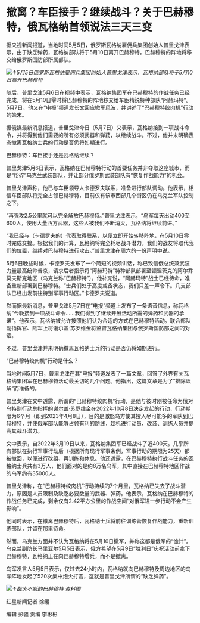 # 撤离？车臣接手？继续战斗？关于巴赫穆特，俄瓦格纳首领说法三天三变

据央视新闻报道，当地时间5月5日，俄罗斯瓦格纳雇佣兵集团创始人普里戈津表示，由于缺乏弹药，瓦格纳部队将于5月10日离开巴赫穆特，巴赫穆特的阵地将移交给俄罗斯国防部所属部队。

![](https://inews.gtimg.com/om_bt/OTmQ0s9QoXqLOJL7YDoGm6R680UwHzxUbB3pXgBth4U_kAA/1000)_↑5月5日俄罗斯瓦格纳雇佣兵集团创始人普里戈津表示，瓦格纳部队将于5月10日离开巴赫穆特_

随后，普里戈津5月6日在视频中表示，瓦格纳集团军在巴赫穆特的作战任务已经完成，将在5月10日零时将巴赫穆特的阵地移交给车臣精锐特种部队“阿赫玛特”。5月7日，他又在“电报”频道发长文回应撤军风波，并讲述了“巴赫穆特绞肉机”行动的始末。

据俄媒最新消息报道，普里戈津今日（5月7日）又表示，瓦格纳接到一项战斗命令，并将得到他们需要的所有必须武器和弹药，以继续战斗。不过，他并未明确表态撤离瓦格纳士兵的行动是否仍将如期进行。

巴赫穆特：车臣接手还是瓦格纳继续？

普里戈津5月6日表示，瓦格纳在巴赫穆特行动的首要任务并非夺取这座城市，而是“粉碎”乌克兰武装部队，并让部分俄罗斯武装部队有“恢复作战能力”的机会。

普里戈津声称，他已与车臣领导人卡德罗夫联系，准备进行部队调动。他表示，相信车臣部队将完全占领巴赫穆特，目前仅有该市西部几个街区仍在乌克兰军队控制之下。

“再强攻2.5公里就可以完全解放巴赫穆特。”普里戈津表示，“乌军每天出动400至600人，使用大量西方武器，这些人被我们不断消灭，瓦格纳将继续前进。”

“我已经与（卡德罗夫的）代表取得联系，以便立即开始转移阵地，在5月10日零时完成交接。根据我们的计算，瓦格纳将完全耗尽战斗潜力，我们的战友将取代我们的位置，继续对巴赫穆特进行攻击。”普里戈津在周六的一份声明中说。

5月6日晚些时候，卡德罗夫发布了一个简短的视频讲话，称已致信俄总统兼武装力量最高统帅普京，请求后者指示将“阿赫玛特”特种部队部署至顿涅茨克的阿尔乔莫夫斯克地区（乌克兰称“巴赫穆特”）。他补充说，“阿赫玛特”战士已经待命，准备重新部署到巴赫穆特。“士兵们处于高度戒备状态，我们只差一声令下。几支部队已经出发前往特别军事行动区。”卡德罗夫说道。

然而据最新消息，普里戈津5月7日在“电报”频道上发布了一条语音信息，称瓦格纳“今晚接到一项战斗命令……我们得到了继续开展活动所需的弹药和武器的承诺”。他表示，瓦格纳被允许按照他们认为合适的方式在巴赫穆特活动。联合部队副指挥官、陆军上将谢尔盖·苏罗维金将监督瓦格纳集团与俄罗斯国防部之间的对话。

不过，普里戈津并未明确撤离瓦格纳士兵的行动是否仍将如期进行。

“巴赫穆特绞肉机”行动是什么？

当地时间5月7日，普里戈津在其“电报”频道发表了一篇文章，回答了外界有关瓦格纳集团军在巴赫穆特活动最关切的几个问题。他指出，这篇文章是为了“排除误解”而准备的。

普里戈津在文中透露，所谓的“巴赫穆特绞肉机”行动，是他与彼时刚被任命为俄对乌特别行动总指挥的谢尔盖·苏罗维金在2022年10月8日决定发起的行动，行动期限为6个月（即到2023年4月8日），目的是激怒乌方使其投入尽可能多的军队到巴赫穆特，并使俄军部队能够占领有利的防线，趁机进行动员、改装、训练人员并提高其战斗潜力。

文中表示，自2022年3月19日以来，瓦格纳集团军已经战斗了近400天。几乎所有部队在执行军事行动后（根据所有现行军事条例，军事行动的期限为25天）都被撤回，以便进行改组、再训练和休息。他还透露，在巴赫穆特执行战斗任务的瓦格纳士兵共有3万人，他们面对的是约8万名乌军，其中直接在巴赫穆特地区作战的乌军约有35000人。

普里戈津称，在“巴赫穆特绞肉机”行动持续的7个月里，瓦格纳已失去了战斗潜力，原因是人员限制及缺乏必要数量的武器、弹药。他表示，瓦格纳在巴赫穆特的作战任务已完成，剩余仅有2.42平方公里的作战空间“对俄军进一步行动不会产生影响”。

他同时表示，在撤离巴赫穆特后，瓦格纳士兵将前往训练营恢复作战能力，重新训练部队，并留在那里待命。

然而，乌克兰方面并不认为瓦格纳将在5月10日撤军，并称这都是俄军的“诡计”。乌克兰副防长马里亚尔5月5日表示，俄方希望在5月9日“胜利日”庆祝活动前拿下巴赫穆特，瓦格纳正在向巴赫穆特增兵，而不是撤离。

乌军发言人5月5日表示，仅过去24小时内，瓦格纳就向巴赫穆特及周边地区的乌军阵地发起了520次集中炮火打击，这就是普里戈津所谓的“缺乏弹药”。

![](https://inews.gtimg.com/om_bt/OlFtdbgrFT463mqR1bnyxwvwwSvKLHjmkOkIhisb08DMMAA/1000)_↑战火不断的巴赫穆特
资料图_

红星新闻记者 徐缓

编辑 彭疆 责编 李彬彬

